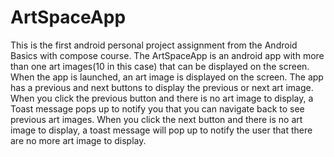 # ArtSpaceApp
This is the first android personal project assignment from the Android Basics with compose course. 
The ArtSpaceApp is an android app with more than one art images(10 in this case) that can be displayed on the screen.
When the app is launched, an art image is displayed on the screen. 
The app has a previous and next buttons to display the previous or next art image.
When you click the previous button and there is no art image to display, a Toast message 
pops up to notify you that you can navigate back to see previous art images.
When you click the next button and there is no art image to display, a toast message will pop up to
notify the user that there are no more art image to display.
